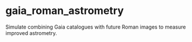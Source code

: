 # gaia_roman_astrometry
Simulate combining Gaia catalogues with future Roman images to measure improved astrometry.
